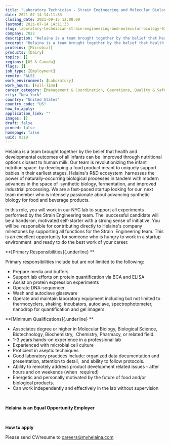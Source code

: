 ```yaml
---
title: "Laboratory Technician - Strain Engineering and Molecular Biology"
date: 2021-07-14 14:11:33
closing_date: 2021-09-15 12:00:00
lastmod: 2021-07-14 14:11:33
slug: laboratory-technician-strain-engineering-and-molecular-biology-9319
company: 7022
description: "Helaina is a team brought together by the belief that health and developmental outcomes of all infants can be  improved through nutritional options closest to human milk. Our team is revolutionizing the infant nutrition space  by developing a food product meant to uniquely support babies in their earliest stages. Helaina’s R&D ecosystem  harnesses the power of naturally-occurring biological processes in tandem with modern advances in the space of  synthetic biology, fermentation, and improved industrial processing."
excerpt: "Helaina is a team brought together by the belief that health and developmental outcomes of all infants can be  improved through nutritional options closest to human milk. Our team is revolutionizing the infant nutrition space  by developing a food product meant to uniquely support babies in their earliest stages. Helaina’s R&D ecosystem  harnesses the power of naturally-occurring biological processes in tandem with modern advances in the space of  synthetic biology, fermentation, and improved industrial processing."
proteins: [Microbial]
products: [Dairy]
topics: []
regions: [US & Canada]
flags: []
job_type: [Employment]
remote: FALSE
work_environment: [Laboratory]
work_hours: [Full-Time]
career_category: [Management & Coordination, Operations, Quality & Safety, Research]
city: "New York"
country: "United States"
country_code: "US"
how_to_apply: 
application_link: ""
images: []
draft: false
pinned: false
homepage: false
uuid: 9319
---
```

Helaina is a team brought together by the belief that health and
developmental outcomes of all infants can be  improved through
nutritional options closest to human milk. Our team is revolutionizing
the infant nutrition space  by developing a food product meant to
uniquely support babies in their earliest stages. Helaina's R&D
ecosystem  harnesses the power of naturally-occurring biological
processes in tandem with modern advances in the space of  synthetic
biology, fermentation, and improved industrial processing. We are a
fast-paced startup looking for our  next team member who is intensely
passionate about advancing synthetic biology for food and beverage
products. 

In this role, you will work in our NYC lab to support all experiments
performed by the Strain Engineering team. The  successful candidate will
be a hands-on, motivated self-starter with a strong sense of initiative.
You will be  responsible for contributing directly to Helaina's company
milestones by supporting all functions for the Strain  Engineering team.
This is an excellent opportunity for someone who is hungry to work in a
startup environment  and ready to do the best work of your career.  

**[Primary Responsibilities]{.underline} **

Primary responsibilities include but are not limited to the following: 

-   Prepare media and buffers
-   Support lab efforts on protein quantification via BCA and ELISA
-   Assist on protein expression experiments 
-   Operate DNA-sequencer
-   Wash and autoclave glassware
-   Operate and maintain laboratory equipment including but not limited
    to thermocyclers, shaking  incubators, autoclave, spectrophotometer,
    nanodrop for quantification and gel imagers.

**[Minimum Qualifications]{.underline} **

-   Associates degree or higher in Molecular Biology, Biological
    Science, Biotechnology, Biochemistry,  Chemistry, Pharmacy, or
    related field.
-   1-3 years hands-on experience in a professional lab 
-   Experienced with microbial cell culture 
-   Proficient in aseptic techniques 
-   Good laboratory practices include: organized data documentation and
    presentation, attention to detail,  and ability to follow
    protocols. 
-   Ability to remotely address product development related issues -
    after hours and on weekends (when  required) 
-   Energetic and personally motivated by the future of food and/or
    biological products. 
-   Can work independently and effectively in the lab without
    supervision 

 

**Helaina is an Equal Opportunity Employer**

 


**How to apply**


Please send CV/resume to <careers@myhelaina.com>
